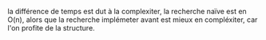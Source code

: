 la différence de temps est dut à la complexiter, la recherche naïve est en O(n), alors que la recherche implémeter avant est mieux en compléxiter, car l'on profite de la structure.